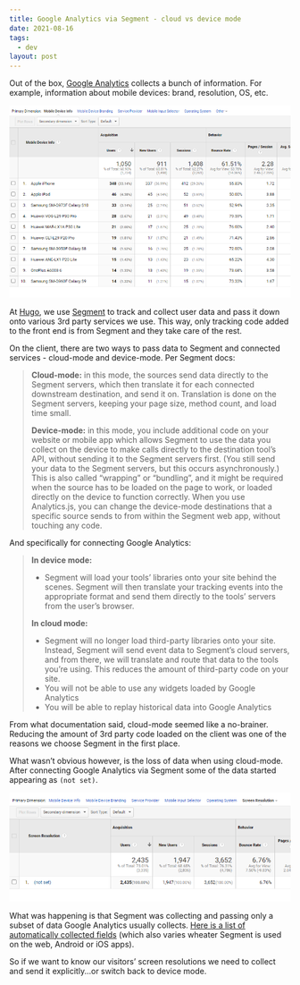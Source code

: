 ```yaml
---
title: Google Analytics via Segment - cloud vs device mode
date: 2021-08-16
tags:
  - dev
layout: post
---
```


Out of the box, [Google Analytics](https://analytics.google.com/) collects a bunch of information. For example, information about mobile devices: brand, resolution, OS, etc.

![Screenshot of GA dashboard showing Mobile Device Info table](/img/ga-mobile.png)

At [Hugo](https://withhugo.com), we use [Segment](https://segment.com/) to track and collect user data and pass it down onto various 3rd party services we use. This way, only tracking code added to the front end is from Segment and they take care of the rest.

On the client, there are two ways to pass data to Segment and connected services - cloud-mode and device-mode. Per Segment docs:

>  **Cloud-mode:** in this mode, the sources send data directly to the Segment servers, which then translate it for each connected downstream destination, and send it on. Translation is done on the Segment servers, keeping your page size, method count, and load time small.
>
> **Device-mode:** in this mode, you include additional code on your website or mobile app which allows Segment to use the data you collect on the device to make calls directly to the destination tool’s API, without sending it to the Segment servers first. (You still send your data to the Segment servers, but this occurs asynchronously.) This is also called “wrapping” or “bundling”, and it might be required when the source has to be loaded on the page to work, or loaded directly on the device to function correctly. When you use Analytics.js, you can change the device-mode destinations that a specific source sends to from within the Segment web app, without touching any code.

And specifically for connecting Google Analytics:

> **In device mode:**
> - Segment will load your tools’ libraries onto your site behind the scenes. Segment will then translate your tracking events into the appropriate format and send them directly to the tools’ servers from the user’s browser.
>
> **In cloud mode:**
> - Segment will no longer load third-party libraries onto your site. Instead, Segment will send event data to Segment’s cloud servers, and from there, we will translate and route that data to the tools you’re using. This reduces the amount of third-party code on your site.
> - You will not be able to use any widgets loaded by Google Analytics
> - You will be able to replay historical data into Google Analytics

From what documentation said, cloud-mode seemed like a no-brainer. Reducing the amount of 3rd party code loaded on the client was one of the reasons we choose Segment in the first place.

What wasn’t obvious however, is the loss of data when using cloud-mode. After connecting Google Analytics via Segment some of the data started appearing as `(not set)`.

![Screenshot of GA dashboard showing missing data for Screen Resolution](/img/ga-mobile-2.png)

What was happening is that Segment was collecting and passing only a subset of data Google Analytics usually collects. [Here is a list of automatically collected fields](https://segment.com/docs/connections/spec/common/#context-fields-automatically-collected) (which also varies wheater Segment is used on the web, Android or iOS apps).

So if we want to know our visitors’ screen resolutions we need to collect and send it explicitly...or switch back to device mode.
